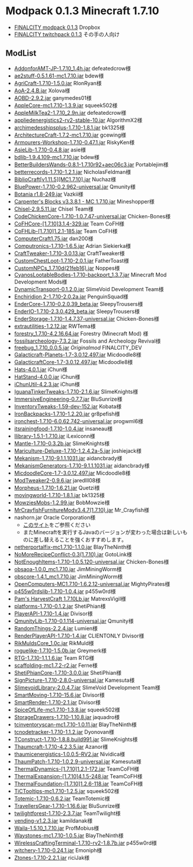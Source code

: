 
# Modpack 0.1.3 Minecraft 1.7.10
 - [FINALCITY modpack 0.1.3](https://www.dropbox.com/s/ywj65gkr92yg68n/finalcitymodconfig0.1.3.zip?dl=0) Dropbox  
 - [FINALCITY twitchpack 0.1.3](../Finalcitytwitch.zip) その手の人向け

## ModList
 - [AddonforAMT-JP-1.7.10_1.4h.jar](http://defeatedcrow.wiki.fc2.com/wiki/JapaneseAddonForAppleMilkTea2) defeatedcrow様
 - [ae2stuff-0.5.1.61-mc1.7.10.jar](https://minecraft.curseforge.com/projects/ae2-stuff) bdew様
 - [AgriCraft-1.7.10-1.5.0.jar](https://minecraft.curseforge.com/projects/agricraft) RlonRyan様
 - [AoA-2.4.B.jar](https://adventofascension.gamepedia.com/Advent_of_Ascension_Wiki) Xolova様
 - [AOBD-2.9.2.jar](https://minecraft.curseforge.com/projects/another-one-bites-the-dust) ganymedes01様
 - [AppleCore-mc1.7.10-1.3.9.jar](https://minecraft.curseforge.com/projects/applecore) squeek502様
 - [AppleMilkTea2-1.7.10_2.9n.jar](https://minecraft.curseforge.com/projects/applemilktea2) defeatedcrow様
 - [appliedenergistics2-rv2-stable-10.jar](https://minecraft.curseforge.com/projects/applied-energistics-2) AlgorithmX2様
 - [archimedesshipsplus-1.7.10-1.8.1.jar](https://minecraft.curseforge.com/projects/davincis-vessels) bk1325様
 - [ArchitectureCraft-1.7.2-mc1.7.10.jar](https://minecraft.curseforge.com/projects/architecturecraft) gcewing様
 - [Armourers-Workshop-1.7.10-0.47.1.jar](https://minecraft.curseforge.com/projects/armourers-workshop) RiskyKen様
 - [AsieLib-1.7.10-0.4.8.jar](https://openeye.openmods.info/mod/asielib) asie様
 - [bdlib-1.9.4.109-mc1.7.10.jar](https://minecraft.curseforge.com/projects/bdlib) bdew様
 - [BetterBuildersWands-0.8.1-1.7.10r92+aec06c3.jar](https://minecraft.curseforge.com/projects/better-builders-wands) Portablejim様
 - [betterrecords-1.7.10-1.2.1.jar](https://minecraft.curseforge.com/projects/better-records) NicholasFeldman様
 - [BiblioCraft\[v1.11.5\]\[MC1.7.10\].jar](https://minecraft.curseforge.com/projects/bibliocraft) Nuchaz様
 - [BluePower-1.7.10-0.2.962-universal.jar](https://minecraft.curseforge.com/projects/blue-power) Qmunity様
 - [Botania r1.8-249.jar](https://minecraft.curseforge.com/projects/botania) Vazkii様
 - [Carpenter's Blocks v3.3.8.1 - MC 1.7.10.jar](https://minecraft.curseforge.com/projects/carpenters-blocks) Mineshopper様
 - [Chisel-2.9.5.11.jar](https://minecraft.curseforge.com/projects/chisel) Chisel Team様
 - [CodeChickenCore-1.7.10-1.0.7.47-universal.jar](https://minecraft.curseforge.com/projects/codechickencore) Chicken-Bones様
 - [CoFHCore-\[1.7.10\]3.1.4-329.jar](https://minecraft.curseforge.com/projects/cofhcore) Team CoFH様
 - [CoFHLib-\[1.7.10\]1.2.1-185.jar](https://minecraft.curseforge.com/projects/cofh-lib) Team CoFH様
 - [ComputerCraft1.75.jar](https://minecraft.curseforge.com/projects/computercraft) dan200様
 - [Computronics-1.7.10-1.6.5.jar](https://github.com/asiekierka/Computronics) Adrian Siekierka様
 - [CraftTweaker-1.7.10-3.0.13.jar](https://minecraft.curseforge.com/projects/crafttweaker) CraftTweaker様
 - [CustomChestLoot-1.7.10-2.0.1.jar](https://minecraft.curseforge.com/projects/custom-chest-loot) FatherToast様
 - [CustomNPCs_1.7.10d(21feb16).jar](https://minecraft.curseforge.com/projects/custom-npcs) Noppes様
 - [CyanosLootableBodies-1.7.10-backport_1.3.7.jar](https://minecraft.curseforge.com/projects/drcyanos-lootable-bodies) Minecraft Mod Development Mods様
 - [DynamicTransport-0.1.2.0.jar](https://minecraft.curseforge.com/projects/dynamic-transport) SlimeVoid Development Team様
 - [Enchiridion 2-1.7.10-2.0.2a.jar](https://minecraft.curseforge.com/projects/enchiridion) PenguinSquad様
 - [EnderCore-1.7.10-0.2.0.39_beta.jar](https://minecraft.curseforge.com/projects/endercore) SleepyTrousers様
 - [EnderIO-1.7.10-2.3.0.429_beta.jar](https://minecraft.curseforge.com/projects/ender-io) SleepyTrousers様
 - [EnderStorage-1.7.10-1.4.7.37-universal.jar](https://minecraft.curseforge.com/projects/ender-storage) Chicken-Bones様
 - [extrautilities-1.2.12.jar](https://minecraft.curseforge.com/projects/extra-utilities) RWTema様
 - [forestry_1.7.10-4.2.16.64.jar](https://minecraft.curseforge.com/projects/forestry) Forestry (Minecraft Mod) 様
 - [fossilsarcheology-7.3.2.jar](https://minecraft.curseforge.com/projects/fossils-and-archeology-revival) Fossils and Archeology Revival様
 - [freebug_1.7.10_0.0.5.jar](https://github.com/finalcity/freebug.jar) *Originalmod* FINALCITY_DEV
 - [Galacticraft-Planets-1.7-3.0.12.497.jar](https://micdoodle8.com/mods/galacticraft) Micdoodle8様
 - [GalacticraftCore-1.7-3.0.12.497.jar](https://micdoodle8.com/mods/galacticraft) Micdoodle8様
 - [Hats-4.0.1.jar](https://minecraft.curseforge.com/projects/hats) iChun様 
 - [HatStand-4.0.0.jar](https://minecraft.curseforge.com/projects/hat-stand) iChun様
 - [iChunUtil-4.2.3.jar](https://minecraft.curseforge.com/projects/ichunutil) iChun様 
 - [IguanaTinkerTweaks-1.7.10-2.1.6.jar](https://minecraft.curseforge.com/projects/iguanas-tinker-tweaks) SlimeKnights様
 - [ImmersiveEngineering-0.7.7.jar](https://minecraft.curseforge.com/projects/immersive-engineering) BluSunrize様
 - [InventoryTweaks-1.59-dev-152.jar](https://minecraft.curseforge.com/projects/inventory-tweaks) Kobata様
 - [IronBackpacks-1.7.10-1.2.20.jar](https://minecraft.curseforge.com/projects/iron-backpacks) gr8pefish様
 - [ironchest-1.7.10-6.0.62.742-universal.jar](https://minecraft.curseforge.com/projects/iron-chests) progwml6様
 - [itsrainingfood-1.7.10-1.0.4.jar](https://minecraft.curseforge.com/projects/its-raining-food) insaneau様 
 - [llibrary-1.5.1-1.7.10.jar](https://minecraft.curseforge.com/projects/llibrary) iLexiconn様
 - [Mantle-1.7.10-0.3.2b.jar](https://minecraft.curseforge.com/projects/mantle) SlimeKnights様
 - [Mariculture-Deluxe-1.7.10-1.2.4.2a-5.jar](https://minecraft.curseforge.com/projects/mariculture) joshiejack様
 - [Mekanism-1.7.10-9.1.1.1031.jar](https://minecraft.curseforge.com/projects/mekanism) aidancbrady様
 - [MekanismGenerators-1.7.10-9.1.1.1031.jar](https://minecraft.curseforge.com/projects/mekanism) aidancbrady様
 - [MicdoodleCore-1.7-3.0.12.497.jar](https://micdoodle8.com/mods/galacticraft) Micdoodle8様
 - [ModTweaker2-0.9.6.jar](https://minecraft.curseforge.com/projects/modtweaker) jaredlll08様
 - [Morpheus-1.7.10-1.6.21.jar](https://minecraft.curseforge.com/projects/morpheus) Quetzi様
 - [movingworld-1.7.10-1.8.1.jar](https://minecraft.curseforge.com/projects/movingworld) bk1325様
 - [MowziesMobs-1.2.99.jar](https://minecraft.curseforge.com/projects/mowzies-mobs) BobMowzie様
 - [MrCrayfishFurnitureModv3.4.7(1.7.10).jar](https://minecraft.curseforge.com/projects/mrcrayfish-furniture-mod) Mr_Crayfish様
 - nashorn.jar Oracle Corporation様
   - [このサイト](http://customnpcs-jp.game-info.wiki/d/%A5%B9%A5%AF%A5%EA%A5%D7%A5%C8%A4%CE%C6%B3%C6%FE)をご参照ください
   - またMinecraftを実行するJavaのバージョンが変わった場合は新しいものに差し替えることを強くおすすめします｡
 - [netherportalfix-mc1.7.10-1.1.0.jar](https://minecraft.curseforge.com/projects/netherportalfix) BlayTheNinth様
 - [NoMoreRecipeConflict-0.3(1.7.10).jar](https://minecraft.curseforge.com/projects/stimmedcow-nomorerecipeconflict) GotoLink様
 - [NotEnoughItems-1.7.10-1.0.5.120-universal.jar](https://minecraft.curseforge.com/projects/notenoughitems) Chicken-Bones様
 - [obsaoa-1.0.0_mc1.7.10.jar](https://minecraft.curseforge.com/projects/obscore) JimMiningWorm様
 - [obscore-1.4.1_mc1.7.10.jar](https://minecraft.curseforge.com/projects/obsaoa) JimMiningWorm様
 - [OpenComputers-MC1.7.10-1.6.2.12-universal.jar](https://minecraft.curseforge.com/projects/opencomputers) MightyPirates様
 - [p455w0rdslib-1.7.10-1.0.4.jar](https://minecraft.curseforge.com/projects/p455w0rds-library) p455w0rd様
 - [Pam's HarvestCraft 1.7.10Lb.jar](https://minecraft.curseforge.com/projects/pams-harvestcraft) MatrexsVigil様
 - [platforms-1.7.10-0.1.2.jar](https://minecraft.curseforge.com/projects/platforms) ShetiPhian様
 - [PlayerAPI-1.7.10-1.4.jar](https://minecraft.curseforge.com/projects/player-api) Divisor様
 - [QmunityLib-1.7.10-0.1.114-universal.jar](https://minecraft.curseforge.com/projects/qmunitylib) Qmunity様
 - [RandomThings-2.2.4.jar](https://minecraft.curseforge.com/projects/random-things) Lumien様
 - [RenderPlayerAPI-1.7.10-1.4.jar](https://minecraft.curseforge.com/projects/render-player-api)  CLIENTONLY Divisor様
 - [RikMuldsCore_1.0c.jar](http://www.rikmuld.com/camping) RikMuld様
 - [roguelike-1.7.10-1.5.0b.jar](https://minecraft.curseforge.com/projects/roguelike-dungeons) Greymerk様
 - [RTG-1.7.10-1.1.1.6.jar](https://minecraft.curseforge.com/projects/realistic-terrain-generation) Team RTG様
 - [scaffolding-mc1.7.2-r2.jar](http://forum.minecraftuser.jp/viewtopic.php?t=2150) Ferne様
 - [ShetiPhianCore-1.7.10-3.0.0.jar](https://minecraft.curseforge.com/projects/shetiphiancore) ShetiPhian様
 - [SignPicture-1.7.10-2.8.0-universal.jar](https://minecraft.curseforge.com/projects/signpicture) Kamesuta様
 - [SlimevoidLibrary-2.0.4.7.jar](https://minecraft.curseforge.com/projects/slimevoid-library) SlimeVoid Development Team様
 - [SmartMoving-1.7.10-15.6.jar](https://minecraft.curseforge.com/projects/smart-moving) Divisor様
 - [SmartRender-1.7.10-2.1.jar](https://minecraft.curseforge.com/projects/smart-render) Divisor様
 - [SpiceOfLife-mc1.7.10-1.3.8.jar](https://minecraft.curseforge.com/projects/the-spice-of-life) squeek502様
 - [StorageDrawers-1.7.10-1.10.8.jar](https://minecraft.curseforge.com/projects/storage-drawers) jaquadro様
 - [tcinventoryscan-mc1.7.10-1.0.11.jar](https://minecraft.curseforge.com/projects/thaumcraft-inventory-scanning) BlayTheNinth様
 - [tcnodetracker-1.7.10-1.1.2.jar](https://minecraft.curseforge.com/projects/thaumcraft-node-tracker) Dyonovan様
 - [TConstruct-1.7.10-1.8.8.build991.jar](https://minecraft.curseforge.com/projects/tinkers-construct) SlimeKnights様
 - [Thaumcraft-1.7.10-4.2.3.5.jar](https://minecraft.curseforge.com/projects/thaumcraft) Azanor様
 - [thaumicenergistics-1.0.0.5-RV2.jar](https://minecraft.curseforge.com/projects/thaumic-energistics) Nividica様
 - [ThaumPatch-1.7.10-1.0.2.9-universal.jar](https://minecraft.curseforge.com/projects/thaumpatch) Kamesuta様
 - [ThermalDynamics-\[1.7.10\]1.2.1-172.jar](https://minecraft.curseforge.com/projects/thermal-dynamics) TeamCoFH様
 - [ThermalExpansion-\[1.7.10\]4.1.5-248.jar](https://minecraft.curseforge.com/projects/thermalexpansion) TeamCoFH様
 - [ThermalFoundation-\[1.7.10\]1.2.6-118.jar](https://minecraft.curseforge.com/projects/thermal-foundation) TeamCoFH様
 - [TiCTooltips-mc1.7.10-1.2.5.jar](https://minecraft.curseforge.com/projects/tic-tooltips) squeek502様
 - [Totemic-1.7.10-0.6.2.jar](https://minecraft.curseforge.com/projects/totemic) TeamTotemic様
 - [TravellersGear-1.7.10-1.16.6.jar](https://minecraft.curseforge.com/projects/travellers-gear) BluSunrize様
 - [twilightforest-1.7.10-2.3.7.jar](https://minecraft.curseforge.com/projects/the-twilight-forest) TeamTwilight様
 - [vending-v1.2.3.jar](https://minecraft.curseforge.com/projects/vending-block) kamildanak様
 - [Waila-1.5.10_1.7.10.jar](https://minecraft.curseforge.com/projects/waila) ProfMobius様
 - [Waystones-mc1.7.10-1.0.5.jar](https://minecraft.curseforge.com/projects/waystones) BlayTheNinth様
 - [WirelessCraftingTerminal-1.7.10-rv2-1.8.7b.jar](https://minecraft.curseforge.com/projects/wireless-crafting-terminal) p455w0rd様
 - [witchery-1.7.10-0.24.1.jar](https://minecraft.curseforge.com/projects/witchery) Emoniph様
 - [Ztones-1.7.10-2.2.1.jar](https://minecraft.curseforge.com/projects/ztones) riciJak様
